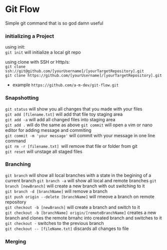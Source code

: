 # Git Flow
Simple git command that is so god damn useful


### initializing a Project
using init:  
`git init` will initialize a local git repo

using clone with SSH or Http/s:  
`git clone ssh://git@github.com/[yourUsername]/[yourTargetRepository].git`  
`git clone https://github.com/[yourUsername]/[yourTargetRepository].git`  
* example `https://github.com/a-m-dev/git-flow.git`  


### Snapshotting
`git status` will show you all changes that you made with your files  
`git add [filename.txt]` will add that file toy staging area   
`git add -a` will add all changed files into staging area  
`git add .` will do the same as above 
`git commit` will open a vim or nano editor for adding message and commiting  
`git commit -m 'your message'` will commit with your message in one line command   
`git rm -r [filename.txt] `will remove that file or folder from git    
`git reset` will unstage all staged files  


### Branching 
`git branch` will show all local branches with a state in the begining of a current branch 
`git branch -a` will show all local and remote branches 
`git branch [newBranch]` will create a new branch with out switching to it  
`git branch -d [branchName]` will remove a branch  
`git push origin --delete [branchName]` will rmeove a branch on remote repository  
`git checkout -b [newBranch]` will create a branch and switch to it  
`git checkout -b [branchName] origin/[remoteBranchName]` creates a new branch and clones the remote brnahc into created branch and switches to it  
`git checkout -` switches to the previous branch  
`git checkout -- [fileName.txt]` discards all changes to file  


### Merging

